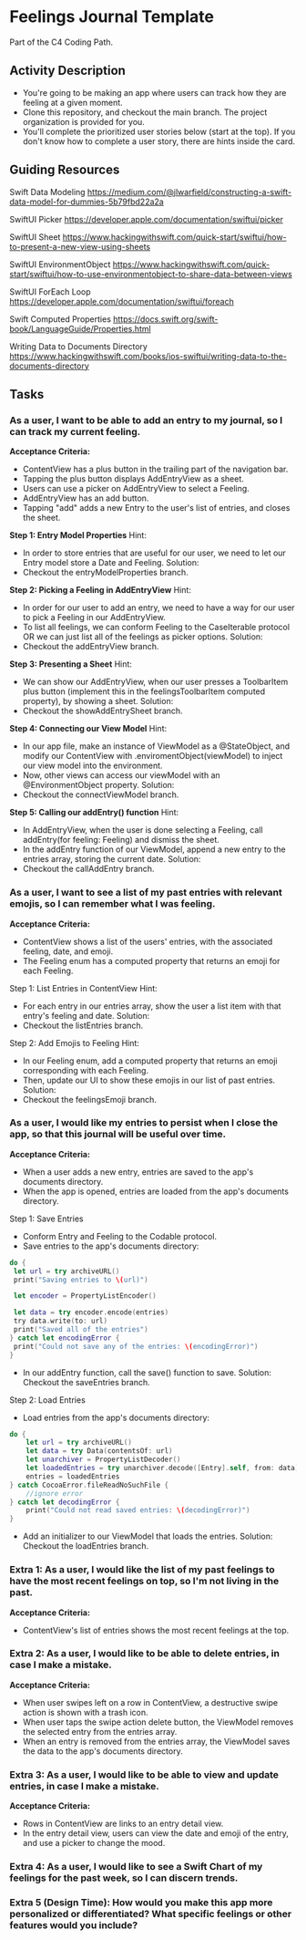 #  Feelings Journal Template
Part of the C4 Coding Path.

## Activity Description
* You're going to be making an app where users can track how they are feeling at a given moment.
* Clone this repository, and checkout the main branch. The project organization is provided for you.
* You'll complete the prioritized user stories below (start at the top). If you don't know how to complete a user story, there are hints inside the card.

## Guiding Resources
Swift Data Modeling
https://medium.com/@jlwarfield/constructing-a-swift-data-model-for-dummies-5b79fbd22a2a

SwiftUI Picker
https://developer.apple.com/documentation/swiftui/picker

SwiftUI Sheet
https://www.hackingwithswift.com/quick-start/swiftui/how-to-present-a-new-view-using-sheets

SwiftUI EnvironmentObject
https://www.hackingwithswift.com/quick-start/swiftui/how-to-use-environmentobject-to-share-data-between-views

SwiftUI ForEach Loop
https://developer.apple.com/documentation/swiftui/foreach

Swift Computed Properties
https://docs.swift.org/swift-book/LanguageGuide/Properties.html

Writing Data to Documents Directory
https://www.hackingwithswift.com/books/ios-swiftui/writing-data-to-the-documents-directory

## Tasks
### As a user, I want to be able to add an entry to my journal, so I can track my current feeling.
**Acceptance Criteria:**
* ContentView has a plus button in the trailing part of the navigation bar.
* Tapping the plus button displays AddEntryView as a sheet.
* Users can use a picker on AddEntryView to select a Feeling.
* AddEntryView has an add button.
* Tapping "add" adds a new Entry to the user's list of entries, and closes the sheet.


**Step 1: Entry Model Properties**
Hint:
* In order to store entries that are useful for our user, we need to let our Entry model store a Date and Feeling.
Solution:
* Checkout the entryModelProperties branch.

**Step 2: Picking a Feeling in AddEntryView**
Hint:
* In order for our user to add an entry, we need to have a way for our user to pick a Feeling in our AddEntryView.
* To list all feelings, we can conform Feeling to the CaseIterable protocol OR we can just list all of the feelings as picker options.
Solution:
* Checkout the addEntryView branch.

**Step 3: Presenting a Sheet**
Hint:
* We can show our AddEntryView, when our user presses a ToolbarItem plus button (implement this in the feelingsToolbarItem computed property), by showing a sheet.
Solution:
* Checkout the showAddEntrySheet branch.

**Step 4: Connecting our View Model**
Hint:
* In our app file, make an instance of ViewModel as a @StateObject, and modify our ContentView with .enviromentObject(viewModel) to inject our view model into the environment.
* Now, other views can access our viewModel with an @EnvironmentObject property.
Solution:
* Checkout the connectViewModel branch.

**Step 5: Calling our addEntry() function**
Hint:
* In AddEntryView, when the user is done selecting a Feeling, call addEntry(for feeling: Feeling) and dismiss the sheet.
* In the addEntry function of our ViewModel, append a new entry to the entries array, storing the current date.
Solution:
* Checkout the callAddEntry branch.


### As a user, I want to see a list of my past entries with relevant emojis, so I can remember what I was feeling.
**Acceptance Criteria:**
* ContentView shows a list of the users' entries, with the associated feeling, date, and emoji.
* The Feeling enum has a computed property that returns an emoji for each Feeling.


Step 1: List Entries in ContentView
Hint:
* For each entry in our entries array, show the user a list item with that entry's feeling and date.
Solution:
* Checkout the listEntries branch.

Step 2: Add Emojis to Feeling
Hint:
* In our Feeling enum, add a computed property that returns an emoji corresponding with each Feeling.
* Then, update our UI to show these emojis in our list of past entries.
Solution:
* Checkout the feelingsEmoji branch.


### As a user, I would like my entries to persist when I close the app, so that this journal will be useful over time.
**Acceptance Criteria:**
* When a user adds a new entry, entries are saved to the app's documents directory.
* When the app is opened, entries are loaded from the app's documents directory.


Step 1: Save Entries
* Conform Entry and Feeling to the Codable protocol.
* Save entries to the app's documents directory:
```Swift
do {
 let url = try archiveURL()
 print("Saving entries to \(url)")

 let encoder = PropertyListEncoder()

 let data = try encoder.encode(entries)
 try data.write(to: url)
 print("Saved all of the entries")
} catch let encodingError {
 print("Could not save any of the entries: \(encodingError)")
}
```
* In our addEntry function, call the save() function to save.
Solution: Checkout the saveEntries branch.

Step 2: Load Entries
* Load entries from the app's documents directory:
```Swift
do {
    let url = try archiveURL()
    let data = try Data(contentsOf: url)
    let unarchiver = PropertyListDecoder()
    let loadedEntries = try unarchiver.decode([Entry].self, from: data)
    entries = loadedEntries
} catch CocoaError.fileReadNoSuchFile {
    //ignore error
} catch let decodingError {
    print("Could not read saved entries: \(decodingError)")
}
```
* Add an initializer to our ViewModel that loads the entries.
Solution: Checkout the loadEntries branch.


### Extra 1: As a user, I would like the list of my past feelings to have the most recent feelings on top, so I'm not living in the past.
**Acceptance Criteria:**
* ContentView's list of entries shows the most recent feelings at the top.


### Extra 2: As a user, I would like to be able to delete entries, in case I make a mistake.
**Acceptance Criteria:**
* When user swipes left on a row in ContentView, a destructive swipe action is shown with a trash icon.
* When user taps the swipe action delete button, the ViewModel removes the selected entry from the entries array.
* When an entry is removed from the entries array, the ViewModel saves the data to the app's documents directory.


### Extra 3: As a user, I would like to be able to view and update entries, in case I make a mistake.
**Acceptance Criteria:**
* Rows in ContentView are links to an entry detail view.
* In the entry detail view, users can view the date and emoji of the entry, and use a picker to change the mood.


### Extra 4: As a user, I would like to see a Swift Chart of my feelings for the past week, so I can discern trends.


### Extra 5 (Design Time): How would you make this app more personalized or differentiated? What specific feelings or other features would you include?
